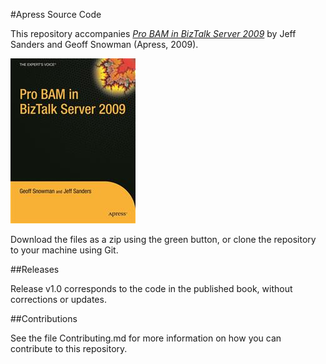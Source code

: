 #Apress Source Code

This repository accompanies [*Pro BAM in BizTalk Server 2009*](http://www.apress.com/9781430219149) by Jeff Sanders and Geoff Snowman (Apress, 2009).

![Cover image](9781430219149.jpg)

Download the files as a zip using the green button, or clone the repository to your machine using Git.

##Releases

Release v1.0 corresponds to the code in the published book, without corrections or updates.

##Contributions

See the file Contributing.md for more information on how you can contribute to this repository.
